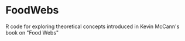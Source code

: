 FoodWebs
========

R code for exploring theoretical concepts introduced in Kevin McCann's book on "Food Webs"